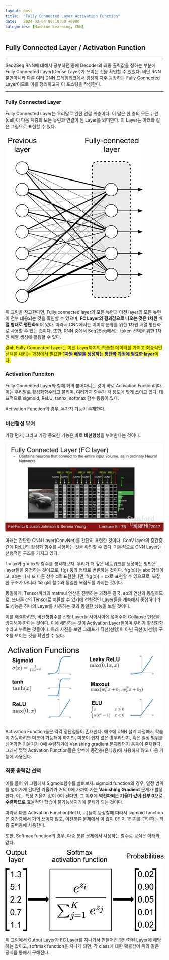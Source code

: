 ```yaml
---
layout: post
title:  "Fully Connected Layer Activation Function"
date:   2024-02-04 00:10:00 +0900
categories: [Machine Learning, CNN]   
---
```

## **Fully Connected Layer / Activation Function**

****
Seq2Seq RNN에 대해서 공부하던 중에 Decoder의 최종 출력값을 정하는 부분에 Fully Connected Layer(Dense Layer)가 쓰이는 것을 확인할 수 있었다. 비단 RNN 뿐만아니라 다른 여러 DNN 프레임워크에서 굉장히 자주 등장하는 Fully Connected Layer이므로 이를 정리하고자 이 포스팅을 작성한다.
****

### **Fully Connected Layer**

Fully Connected Layer는 우리말로 완전 연결 계층이다. 이 말은 한 층의 모든 뉴런(cell)이 다음 계층의 모든 뉴런과 연결이 된 Layer를 의미한다. 이 Layer는 아래와 같은 그림으로 표현할 수 있다.

![Fully_connected_layer](/assets/img/CNN/Fully_connected_layer/Fully_connecte_layer.png)

위 그림을 참고한다면, Fully connected layer의 모든 뉴런과 이전 layer의 모든 뉴런이 전부 대응되는 것을 확인할 수 있으며, **FC Layer의 결과값으로 나오는 것은 1차원 배열 형태로 평탄화**되어 있다. 따라서 CNN에서는 이미지 분류를 위한 1차원 배열 평탄화로 사용할 수 있는 것이다. 또한, RNN 중에서 Seq2Seq에서는 token 선택을 위한 1차원 배열 생성에 활용할 수 있다.

<span style="background-color: #FFFF00">결국, Fully Connected Layer는 이전 Layer까지의 학습합 데이터를 가지고 최종적인 선택을 내리는 과정에서 필요한 <span style="color:blue">**1차원 배열을 생성하는 평탄화 과정에 필요한 layer**</span>이다.</span>

### **Activation Funciton**

Fully Connected Layer와 함께 거의 붙어다니는 것이 바로 Activation Fuction이다. 이는 우리말로 활성화함수라고 불리며, 여러가지 함수가 각 용도에 맞게 쓰이고 있다. 대표적으로 sigmoid, ReLU, tanhx, softmax 함수 등등이 있다.

Activation Function의 경우, 두가지 기능이 존재한다. 

### **비선형성 부여**

가장 먼저, 그리고 가장 중요한 기능은 바로 **비선형성**을 부여한다는 것이다.

![Activation Function](/assets/img/CS231n/Lecture5/Pool3.png)

아래는 간단한 CNN Layer(ConvNet)를 간단히 표현한 것이다. ConV layer의 중간중간에 ReLU의 활성화 함수를 사용하는 것을 확인할 수 있다. 기본적으로  CNN Layer는 선형적인 구조를 가지고 있다. 

f = ax와 g = bx의 함수를 생각해보자. 우리가 더 깊은 네트워크를 생성하는 방법은 layer들을 중첩하는 것이므로, f(g) 둥의 형태로 변환하는 것이다. f(g(x))는 abx 형태이고, ab는 다시 또 다른 상수 c로 표현한다면, f(g(x)) = cx로 표현할 수 있으므로, 복잡한 구조가 아니라 f와 g의 함수와 동일한 복잡도를 가지는 것이다.

동일하게, Tensor끼리의 matmul 연산을 진행하는 과정은 결국, ab의 연산과 동일하므로, 또다른 c의 Tensor로 치환할 수 있기에 선형적인 Layer들을 계속해서 중첩하더라도 성능은 하나의 Layer를 사용하는 것과 동일한 성능을 보일 것이다.

이를 해결하려면, 비선형함수를 선형 Layer들 사이사이에 넣어주어 Collapse 현상을 방지해야 한다는 것이다. 이에 해당하는 것이 Activation Layer들이며 우리가 활성화함수라고 부르는 것들이다. 아래 사진을 보면 그래프가 직선(선형)이 아닌 곡선(비선형) 구조를 보이는 것을 확인할 수 있다.

![Activation_graph](/assets/img/CNN/Fully_connected_layer/Activation_graph.png)

Activation Function들은 각각 장단점들이 존재한다. 애초에 DNN 설계 과정에서 학습이 가능하려면 미분이 가능해야 하지만, 미분이 쉽지 않은 경우라던지, 혹은 일정 범위를 넘어가면 기울기가 0에 수렴하기에 Vanishing gradient 문제라던지 등등이 존재한다. 그래서 몇몇 Activation Function들은 함수에 중간층(은닉층)에 사용하지 않고 다음 기능에 사용된다.

### **최종 출력값 선택**

예를 들어 위 그림에서 Sigmoid함수를 살펴보자. sigmoid function의 경우, 일정 범위를 넘어가게 된다면 기울기가 거의 0에 가까이 가는 **Vanishing Gradient** 문제가 발생한다. 이는 특정 기울기 값이 0이 된다면, 그 이후에 **역전파되는 기울기 값이 전부 0으로 수렴하므로** 효율적인 학습이 불가능해지기에 문제가 되는 것이다.

따라서 다른 Activation Function(ReLU, ...)들이 등장함에 따라서 sigmoid function은 중간층에서 거의 쓰이지 않고, 이진분류 문제에서 이 값이 0인지 1인지를 판단하는 최종 출력층에 사용한다.

또한, Softmax function의 경우, 다중 분류 문제에서 사용하는 함수로 공식은 아래와 같다.

![softmax](/assets/img/CNN/Fully_connected_layer/Softmax.jpg)

위 그림에서 Output Layer가 FC Layer를 지나가서 만들어진 평탄화된 Layer에 해당하는 값이고, softmax function을 지나게 되면, 각 class에 대한 확률값이 위와 같은 공식을 통해서 구해진다. 